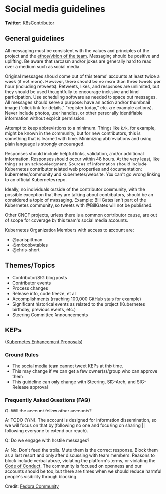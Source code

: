 # Social media guidelines

**Twitter:** [K8sContributor](https://twitter.com/k8scontributors)

## General guidelines

All messaging must be consistent with the values and principles of the project and the [ethos/vision of the team](https://github.com/kubernetes/community/blob/master/communication/marketing-team/CHARTER.md#ethosvision). Messaging should be positive and uplifting. Be aware that sarcasm and/or jokes are generally hard to read over a medium such as social media.

Original messages should come out of this teams' accounts at least twice a week (if not more). However, there should be no more than three tweets per hour (including retweets). Retweets, likes, and responses are unlimited, but they should be used thoughtfully to encourage inclusive and kind participation. Use scheduling software as needed to space out messages. All messages should serve a purpose: have an action and/or thumbnail image ("click link for details," "register today," etc. are example actions). Never include photos, user handles, or other personally identifiable information without explicit permission.

Attempt to keep abbreviations to a minimum. Things like `k/k`, for example, might be known in the community, but for new contributors, this is something that is learned with time. Minimizing abbreviations and using plain language is strongly encouraged.

Responses should include helpful links, validation, and/or additional information. Responses should occur within 48 hours. At the very least, like things as an acknowledgment. Sources of information should include Kubernetes contributor related web properties and documentation: kubernetes/community and kubernetes/website. You can't go wrong linking to an official Kubernetes repo.  

Ideally, no individuals outside of the contributor community, with the possible exception that they are talking about contributors, should be an considered a topic of messaging. Example: Bill Gates isn't part of the Kubernetes community, so tweets with @BillGates will not be published.

Other CNCF projects, unless there is a common contributor cause, are out of scope for coverage by this team's social media accounts.

Kubernetes Organization Members with access to account are:
- @parispittman
- @mrbobbytables
- @chris-short

## Themes/Topics

- Contributor/SIG blog posts
- Contributor events
- Process changes
- Release info, code freeze, et al
- Accomplishments (reaching 100,000 GitHub stars for example)
- Significant historical events as related to the project (Kubernetes birthday, previous events, etc.)
- Steering Committee Announcements

## KEPs
([Kubernetes Enhancement Proposals])

### Ground Rules  
- The social media team cannot tweet KEPs at this time.
- This may change if we can get a few owner(s)/group who can approve them
- This guideline can only change with Steering, SIG-Arch, and SIG-Release approval  


### Frequently Asked Questions (FAQ)

Q: Will the account follow other accounts?  

A: TODO (Y/N). The account is designed for information dissemination, so we will focus on that by (following no one and focusing on sharing || following everyone to extend our reach).

Q: Do we engage with hostile messages?  

A: No. Don't feed the trolls. Mute them is the correct response. Block them as a last resort and only after discussing with team members. Reasons to block include verbal abuse, violating the platform's terms, or violating the [Code of Conduct](https://github.com/kubernetes/community/blob/master/code-of-conduct.md). The community is focused on openness and our accounts should be too, but there are times when we should reduce harmful people's visibility through blocking.

Credit: [Fedora Community](https://fedoraproject.org/wiki/Marketing)


[#KEPs]: (#KEPs)
[Kubernetes Enhancement Proposals]: https://github.com/kubernetes/enhancements/tree/master/keps
